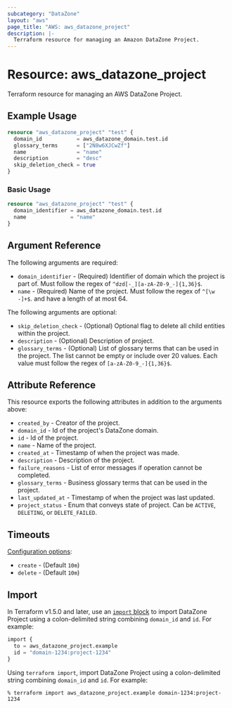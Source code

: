 ```yaml
---
subcategory: "DataZone"
layout: "aws"
page_title: "AWS: aws_datazone_project"
description: |-
  Terraform resource for managing an Amazon DataZone Project.
---
```

# Resource: aws_datazone_project

Terraform resource for managing an AWS DataZone Project.

## Example Usage

```terraform
resource "aws_datazone_project" "test" {
  domain_id           = aws_datazone_domain.test.id
  glossary_terms      = ["2N8w6XJCwZf"]
  name                = "name"
  description         = "desc"
  skip_deletion_check = true
}
```

### Basic Usage

```terraform
resource "aws_datazone_project" "test" {
  domain_identifier = aws_datazone_domain.test.id
  name              = "name"
}
```

## Argument Reference

The following arguments are required:

* `domain_identifier` - (Required) Identifier of domain which the project is part of. Must follow the regex of `^dzd[-_][a-zA-Z0-9_-]{1,36}$`.
* `name` - (Required) Name of the project. Must follow the regex of `^[\w -]+$`. and have a length of at most 64.

The following arguments are optional:

* `skip_deletion_check` - (Optional) Optional flag to delete all child entities within the project.
* `description` - (Optional) Description of project.
* `glossary_terms` - (Optional) List of glossary terms that can be used in the project. The list cannot be empty or include over 20 values. Each value must follow the regex of `[a-zA-Z0-9_-]{1,36}$`.

## Attribute Reference

This resource exports the following attributes in addition to the arguments above:

* `created_by` - Creator of the project.
* `domain_id` - Id of the project's DataZone domain.
* `id` - Id of the project.
* `name` - Name of the project.
* `created_at` - Timestamp of when the project was made.
* `description` - Description of the project.
* `failure_reasons` - List of error messages if operation cannot be completed.
* `glossary_terms` - Business glossary terms that can be used in the project.
* `last_updated_at` - Timestamp of when the project was last updated.
* `project_status` -  Enum that conveys state of project. Can be `ACTIVE`, `DELETING`, or `DELETE_FAILED`.

## Timeouts

[Configuration options](https://developer.hashicorp.com/terraform/language/resources/syntax#operation-timeouts):

* `create` - (Default `10m`)
* `delete` - (Default `10m`)

## Import

In Terraform v1.5.0 and later, use an [`import` block](https://developer.hashicorp.com/terraform/language/import) to import DataZone Project using a colon-delimited string combining `domain_id` and `id`. For example:

```terraform
import {
  to = aws_datazone_project.example
  id = "domain-1234:project-1234"
}
```

Using `terraform import`, import DataZone Project using a colon-delimited string combining `domain_id` and `id`. For example:

```console
% terraform import aws_datazone_project.example domain-1234:project-1234
```
